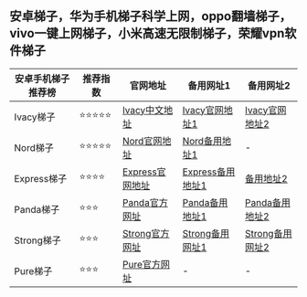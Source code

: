 ## 安卓梯子，华为手机梯子科学上网，oppo翻墙梯子，vivo一键上网梯子，小米高速无限制梯子，荣耀vpn软件梯子


|  安卓手机梯子推荐榜   | 推荐指数 | 官网地址  | 备用网址1 | 备用网址2 |
|  ----  | ----  | ---- | ---- | ---- |
| Ivacy梯子 | ⭐⭐⭐⭐⭐ | [Ivacy中文地址](https://www.ivacykodi.com/easter-deal-2020/?aff=91814&data1=gitwuxian227&data2=anzhuovpn) | [Ivacy官网地址1](https://billing.ivacy.com/page/91814/6f38cc97/CHN/gitwuxian227/anzhuovpn) | [Ivacy官网地址2](https://www.ivacy.com/best-vpn-deal-of-2022/?aff=91814&source=Aff&data1=gitwuxian227&data2=anzhuovpn) |
| Nord梯子 | ⭐⭐⭐⭐⭐ | [Nord官网地址](https://go.nordlocker.net/aff_c?offer_id=15&aff_id=38201&url_id=6063&aff_sub=gitwuxian227&aff_click_id=anzhuovpn) | [Nord备用地址1](http://get.affiliatescn.net/aff_c?offer_id=153&aff_id=38201&source=github&aff_sub=gitwuxian227&aff_sub2=anzhuovpn) | - |
| Express梯子 | ⭐⭐⭐⭐ | [Express官网地址](https://www.xvbelink.com/?a_fid=tizi_vpn&chan=gitwuxian227&data1=anzhuovpn) | [Express备用地址1](https://www.xvuslink.com/?a_fid=tizi_vpn&chan=gitwuxian227&data1=anzhuovpn) | [备用地址2](https://www.linkev.com/?a_fid=tizi_vpn&chan=gitwuxian227&data1=anzhuovpn) |
| Panda梯子 | ⭐⭐⭐ | [Panda官方网址](https://www.pankvyh.xyz/r/22216799) | [Panda备用地址1](https://www.pantoto.xyz/r/22216799) | [Panda备用地址2](https://pandavpnpro.com/r/22216799) |
| Strong梯子 | ⭐⭐⭐ | [Strong官方网址](https://strongvpn.com/?tr_aid=5f856c291d7a8&data1=gitwuxian227&data2=anzhuovpn) | [Strong备用网址1](https://reliablevpn.net/?tr_aid=5f856c291d7a8&data1=gitwuxian227&data2=anzhuovpn) | [Strong备用网址2](https://strongtech.org/?tr_aid=5f856c291d7a8&data1=gitwuxian227&data2=anzhuovpn) |
| Pure梯子 | ⭐⭐⭐ | [Pure官方网址](https://billing.purevpn.com/aff.php?aff=42611&data1=gitwuxian227&data2=anzhuovpn) | - | - |


